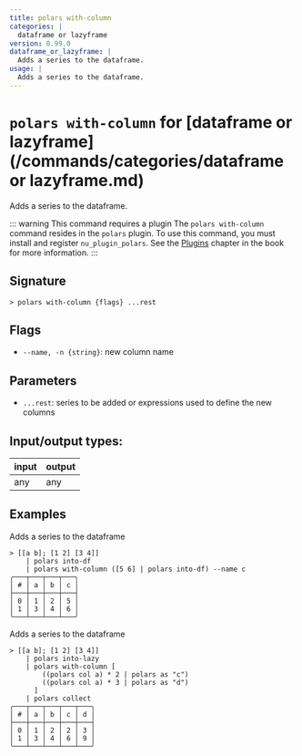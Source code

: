 ```yaml
---
title: polars with-column
categories: |
  dataframe or lazyframe
version: 0.99.0
dataframe_or_lazyframe: |
  Adds a series to the dataframe.
usage: |
  Adds a series to the dataframe.
---
```

<!-- This file is automatically generated. Please edit the command in https://github.com/nushell/nushell instead. -->

# `polars with-column` for [dataframe or lazyframe](/commands/categories/dataframe or lazyframe.md)

<div class='command-title'>Adds a series to the dataframe.</div>

::: warning This command requires a plugin
The `polars with-column` command resides in the `polars` plugin.
To use this command, you must install and register `nu_plugin_polars`.
See the [Plugins](/book/plugins.html) chapter in the book for more information.
:::

## Signature

```> polars with-column {flags} ...rest```

## Flags

 -  `--name, -n {string}`: new column name

## Parameters

 -  `...rest`: series to be added or expressions used to define the new columns


## Input/output types:

| input | output |
| ----- | ------ |
| any   | any    |

## Examples

Adds a series to the dataframe
```nu
> [[a b]; [1 2] [3 4]]
    | polars into-df
    | polars with-column ([5 6] | polars into-df) --name c
╭───┬───┬───┬───╮
│ # │ a │ b │ c │
├───┼───┼───┼───┤
│ 0 │ 1 │ 2 │ 5 │
│ 1 │ 3 │ 4 │ 6 │
╰───┴───┴───┴───╯

```

Adds a series to the dataframe
```nu
> [[a b]; [1 2] [3 4]]
    | polars into-lazy
    | polars with-column [
        ((polars col a) * 2 | polars as "c")
        ((polars col a) * 3 | polars as "d")
      ]
    | polars collect
╭───┬───┬───┬───┬───╮
│ # │ a │ b │ c │ d │
├───┼───┼───┼───┼───┤
│ 0 │ 1 │ 2 │ 2 │ 3 │
│ 1 │ 3 │ 4 │ 6 │ 9 │
╰───┴───┴───┴───┴───╯

```
